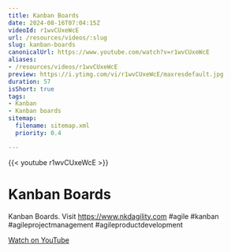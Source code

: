```yaml
---
title: Kanban Boards
date: 2024-08-16T07:04:15Z
videoId: r1wvCUxeWcE
url: /resources/videos/:slug
slug: kanban-boards
canonicalUrl: https://www.youtube.com/watch?v=r1wvCUxeWcE
aliases:
- /resources/videos/r1wvCUxeWcE
preview: https://i.ytimg.com/vi/r1wvCUxeWcE/maxresdefault.jpg
duration: 57
isShort: true
tags:
- Kanban
- Kanban boards
sitemap:
  filename: sitemap.xml
  priority: 0.4

---
```

{{< youtube r1wvCUxeWcE >}}

# Kanban Boards

Kanban Boards. Visit https://www.nkdagility.com #agile #kanban #agileprojectmanagement #agileproductdevelopment

[Watch on YouTube](https://www.youtube.com/watch?v=r1wvCUxeWcE)


